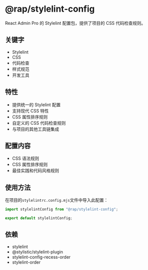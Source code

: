 # @rap/stylelint-config

React Admin Pro 的 Stylelint 配置包，提供了项目的 CSS 代码检查规则。

## 关键字

- Stylelint
- CSS
- 代码检查
- 样式规范
- 开发工具

## 特性

- 提供统一的 Stylelint 配置
- 支持现代 CSS 特性
- CSS 属性排序规则
- 自定义的 CSS 代码检查规则
- 与项目的其他工具链集成

## 配置内容

- CSS 语法规则
- CSS 属性排序规则
- 最佳实践和代码风格规则

## 使用方法

在项目的`stylelintrc.config.mjs`文件中导入此配置：

```js
import stylelintConfig from "@rap/stylelint-config";

export default stylelintConfig;
```

## 依赖

- stylelint
- @stylistic/stylelint-plugin
- stylelint-config-recess-order
- stylelint-order
